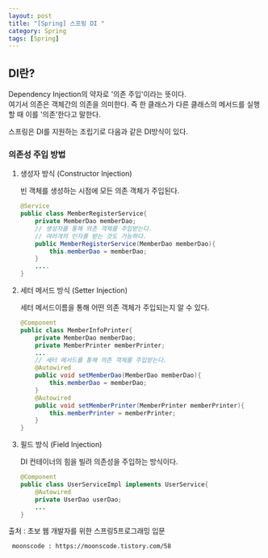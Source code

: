 ```yaml
---
layout: post
title: "[Spring] 스프링 DI "
category: Spring
tags: [Spring]
---
```

## DI란?
Dependency Injection의 약자로 '의존 주입'이라는 뜻이다.  
여기서 의존은 객체간의 의존을 의미한다. 즉 한 클래스가 다른 클래스의 메서드를 실행할 때 이를 '의존'한다고 말한다.  

스프링은 DI를 지원하는 조립기로 다음과 같은 DI방식이 있다.

### 의존성 주입 방법

1. 생성자 방식 (Constructor Injection)

   빈 객체를 생성하는 시점에 모든 의존 객체가 주입된다.

   ```java
   @Service
   public class MemberRegisterService{
       private MemberDao memberDao;
       // 생성자를 통해 의존 객체를 주입받는다.
       // 여러개의 인자를 받는 것도 가능하다.
       public MemberRegisterService(MemberDao memberDao){
           this.memberDao = memberDao;
       }
       ....
   }
   ```

2. 세터 메서드 방식 (Setter Injection)

   세터 메서드이름을 통해 어떤 의존 객체가 주입되는지 알 수 있다.

   ```java
   @Component
   public class MemberInfoPrinter{
       private MemberDao memberDao;
       private MemberPrinter memberPrinter;
       ...
       // 세터 메서드를 통해 의존 객체를 주입받는다.
       @Autowired
       public void setMemberDao(MemberDao memberDao){
           this.memberDao = memberDao;
       }
       @Autowired
       public void setMemberPrinter(MemberPrinter memberPrinter){
           this.memberPrinter = memberPrinter;
       }
   }
   ```

3. 필드 방식 (Field Injection)

   DI 컨테이너의 힘을 빌려 의존성을 주입하는 방식이다.

   ```java
   @Component
   public class UserServiceImpl implements UserService{
       @Autowired
       private UserDao userDao;
       ...
   }
   ```

   

출처 : 초보 웹 개발자를 위한 스프링5프로그래밍 입문

 	 moonscode : https://moonscode.tistory.com/58
